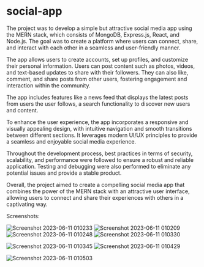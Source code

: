 # social-app
The project was to develop a simple but attractive social media app using the MERN stack, which consists of MongoDB, Express.js, React, and Node.js. The goal was to create a platform where users can connect, share, and interact with each other in a seamless and user-friendly manner.

The app allows users to create accounts, set up profiles, and customize their personal information. Users can post content such as photos, videos, and text-based updates to share with their followers. They can also like, comment, and share posts from other users, fostering engagement and interaction within the community.

The app includes features like a news feed that displays the latest posts from users the user follows, a search functionality to discover new users and content.

To enhance the user experience, the app incorporates a responsive and visually appealing design, with intuitive navigation and smooth transitions between different sections. It leverages modern UI/UX principles to provide a seamless and enjoyable social media experience.

Throughout the development process, best practices in terms of security, scalability, and performance were followed to ensure a robust and reliable application. Testing and debugging were also performed to eliminate any potential issues and provide a stable product.

Overall, the project aimed to create a compelling social media app that combines the power of the MERN stack with an attractive user interface, allowing users to connect and share their experiences with others in a captivating way.

Screenshots: 

![Screenshot 2023-06-11 010233](https://github.com/IGouthamKothari/social-app/assets/110347988/990f5013-6c0e-45fc-8f09-a13f6dfabda2)
![Screenshot 2023-06-11 010209](https://github.com/IGouthamKothari/social-app/assets/110347988/6db9f49e-5544-432d-ba3f-6f62a0061ad5)
![Screenshot 2023-06-11 010248](https://github.com/IGouthamKothari/social-app/assets/110347988/20e2f899-c294-44c2-8a97-f7ab312a4357)
![Screenshot 2023-06-11 010330](https://github.com/IGouthamKothari/social-app/assets/110347988/b818df35-8ae7-4975-8f03-d75f4bb8c136)

![Screenshot 2023-06-11 010345](https://github.com/IGouthamKothari/social-app/assets/110347988/c28e751f-563e-4db9-9b26-7e5789648cb6)
![Screenshot 2023-06-11 010429](https://github.com/IGouthamKothari/social-app/assets/110347988/70807127-aebe-4f42-be1a-69cc5a835e92)

![Screenshot 2023-06-11 010503](https://github.com/IGouthamKothari/social-app/assets/110347988/d6cd3dec-1806-4742-83a5-ad13821bd8bb)

